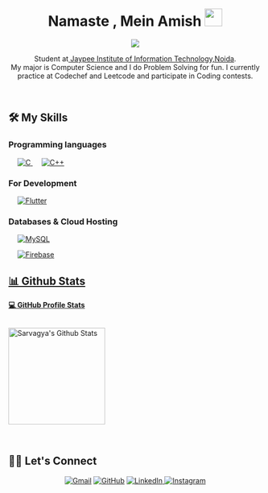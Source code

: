 




<h1 align="center">Namaste , Mein Amish <img src="https://media.giphy.com/media/hvRJCLFzcasrR4ia7z/giphy.gif" width="35"></h1>
<p align="center">
   <a href="https://github.com/DenverCoder1/readme-typing-svg"><img src="https://readme-typing-svg.herokuapp.com?lines=Computer+Science+Student;Full+Stack+Mobile+Developer;Hungry for%20learning%20new%20things&center=true&width=500&height=50"></a>
</p>
<p align="center">Student at<a href="https://www.jiit.ac.in/" target="_blank"> Jaypee Institute of Information Technology,Noida</a>.<br>
My major is Computer Science and I do Problem Solving for fun. I currently practice at Codechef and Leetcode and participate in Coding contests.</p>
<br>



## 🛠️ My Skills

### Programming languages

<p align="left"> 
  &emsp; 
  <a href="https://www.cprogramming.com/" target="_blank"> 
    <img alt="C" src="https://img.shields.io/badge/C%20-%232370ED.svg?logo=c&logoColor=white">
  </a> 
  &emsp;
  <a href="https://www.w3schools.com/cpp/" target="_blank"> 
    <img alt="C++" src="https://img.shields.io/badge/C++%20-%2300599C.svg?logo=c%2B%2B&logoColor=white">
  </a> 
</p>

### For Development
<p align="left"> 
  &emsp;
   <a href="https://flutter.dev/" target="_blank">
    <img alt="Flutter" src="https://img.shields.io/badge/html-blue??style=flat&logo=html">
  </a>
</p>

<!-- ### Backend Development
<p align="left">
  &emsp;
    <a href="https://firebase.google.com/?gclsrc=ds&gclsrc=ds"><img alt="Firebase" src="https://img.shields.io/badge/Firebase-lightyellow??style=flat&logo=firebase"></a>
 </p> -->
<!-- <br/> -->

### Databases & Cloud Hosting
<p align="left">
  &emsp;
    <a href="https://www.mysql.com/"><img alt="MySQL" src="https://img.shields.io/badge/MySQL-%2300f.svg?style=flat&llogo=mysql&logoColor=white"></a>
  <p align="left">
  &emsp;
    <a href="https://firebase.google.com/?gclsrc=ds&gclsrc=ds"><img alt="Firebase" src="https://img.shields.io/badge/Firebase-lightyellow??style=flat&logo=firebase">
<br/>

## 📊 Github Stats

  <summary><b>💻 GitHub Profile Stats</b></summary>
  <br/>
  <p>
    <a href="https://github.com/anuraghazra/github-readme-stats"><img alt="Sarvagya's Github Stats" src="https://github-readme-stats.vercel.app/api?username=kaizoku01&show_icons=true&count_private=true&theme=algolia" height="192px"/></a>
  </p>

<!--   <summary><b>⚡ Recent GitHub Activity</b></summary>
  <br/>
   <a href="https://github.com/kaizoku01"><img width="60%" alt="Sarvagya's Activity Graph" src="https://activity-graph.herokuapp.com/graph?username=kaizoku01&custom_title=Sarvagya%20Saxena%27s%20Contribution%20Graph&theme=react-dark"/></a>
  <br/> -->

<br/>

## 🙋‍♀️ Let's Connect
<p align="center">
	<a href="mailto:saxenasarvagya11@gmail.com"><img src="https://img.icons8.com/bubbles/50/000000/gmail.png" alt="Gmail"/></a>
	<a href="https://github.com/kaizoku01"><img src="https://img.icons8.com/bubbles/50/000000/github.png" alt="GitHub"/></a>
	<a href="https://www.linkedin.com/in/sarvagya-saxena-513a841b6/"><img src="https://img.icons8.com/bubbles/50/000000/linkedin.png" alt="LinkedIn"/>  </a>
<!-- 	<a href="https://www.facebook.com/rythm.shandlya/"><img src="https://img.icons8.com/bubbles/50/000000/facebook-new.png" alt="Facebook"/></a> -->
	<a href="https://www.instagram.com/sarvagyaa._/"><img src="https://img.icons8.com/bubbles/50/000000/instagram.png" alt="Instagram"/></a>
</a>
</p>






